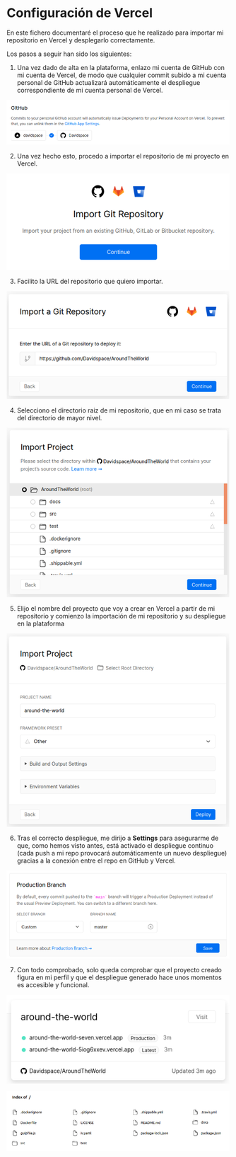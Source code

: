 # Configuración de Vercel

En este fichero documentaré el proceso que he realizado para importar mi repositorio en Vercel y desplegarlo correctamente.

Los pasos a seguir han sido los siguientes:

1. Una vez dado de alta en la plataforma, enlazo mi cuenta de GitHub con mi cuenta de Vercel, de modo que cualquier commit subido a mi cuenta personal de GitHub actualizará automáticamente el despliegue correspondiente de mi cuenta personal de Vercel.

![GitHub enlazado con Vercel](https://github.com/Davidspace/AroundTheWorld/blob/master/docs/imagenes/vercel0.png)

2. Una vez hecho esto, procedo a importar el repositorio de mi proyecto en Vercel.

![Importar proyecto](https://github.com/Davidspace/AroundTheWorld/blob/master/docs/imagenes/vercel1.png)

3. Facilito la URL del repositorio que quiero importar.

![URL del repositorio](https://github.com/Davidspace/AroundTheWorld/blob/master/docs/imagenes/vercel2.png)

4. Selecciono el directorio raiz de mi repositorio, que en mi caso se trata del directorio de mayor nivel.

![Directorio raiz](https://github.com/Davidspace/AroundTheWorld/blob/master/docs/imagenes/vercel3.png)

5. Elijo el nombre del proyecto que voy a crear en Vercel a partir de mi repositorio y comienzo la importación de mi repositorio y su despliegue en la plataforma

![Nombre del proyecto](https://github.com/Davidspace/AroundTheWorld/blob/master/docs/imagenes/vercel4.png)

6. Tras el correcto despliegue, me dirijo a **Settings** para asegurarme de que, como hemos visto antes, está activado el despliegue continuo (cada push a mi repo provocará automáticamente un nuevo despliegue) gracias a la conexión entre el repo en GitHub y Vercel.

![Despliegue continuo](https://github.com/Davidspace/AroundTheWorld/blob/master/docs/imagenes/vercel5.png)

7. Con todo comprobado, solo queda comprobar que el proyecto creado figura en mi perfil y que el despliegue generado hace unos momentos es accesible y funcional.

![Proyecto de Vercel](https://github.com/Davidspace/AroundTheWorld/blob/master/docs/imagenes/vercel6.png)

![Despliegue](https://github.com/Davidspace/AroundTheWorld/blob/master/docs/imagenes/vercel7.png)
